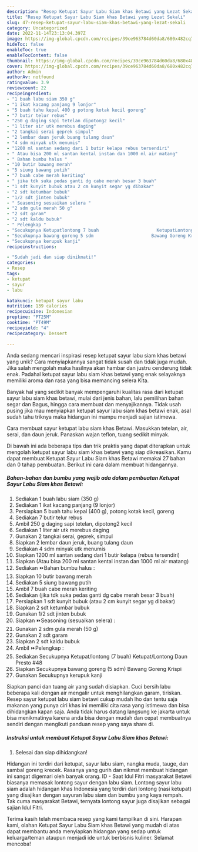 ```yaml
---
description: "Resep Ketupat Sayur Labu Siam khas Betawi yang Lezat Sekali"
title: "Resep Ketupat Sayur Labu Siam khas Betawi yang Lezat Sekali"
slug: 47-resep-ketupat-sayur-labu-siam-khas-betawi-yang-lezat-sekali
category: Uncategorized
date: 2022-11-14T23:13:04.397Z
image: https://img-global.cpcdn.com/recipes/39ce963784d60da8/680x482cq70/ketupat-sayur-labu-siam-khas-betawi-foto-resep-utama.jpg
hideToc: false
enableToc: true
enableTocContent: false
thumbnail: https://img-global.cpcdn.com/recipes/39ce963784d60da8/680x482cq70/ketupat-sayur-labu-siam-khas-betawi-foto-resep-utama.jpg
cover: https://img-global.cpcdn.com/recipes/39ce963784d60da8/680x482cq70/ketupat-sayur-labu-siam-khas-betawi-foto-resep-utama.jpg
author: Admin
authorAv: notfound
ratingvalue: 3.9
reviewcount: 22
recipeingredient:
- "1 buah labu siam 350 g"
- "1 ikat kacang panjang 9 lonjor"
- "5 buah tahu kepal 400 g potong kotak kecil goreng"
- "7 butir telur rebus"
- "250 g daging sapi tetelan dipotong2 kecil"
- "1 liter air utk merebus daging"
- "2 tangkai serai geprek simpul"
- "2 lembar daun jeruk buang tulang daun"
- "4 sdm minyak utk menumis"
- "1200 ml santan sedang dari 1 butir kelapa rebus tersendiri"
- " Atau bisa 200 ml santan kental instan dan 1000 ml air matang"
- " Bahan bumbu halus "
- "10 butir bawang merah"
- "5 siung bawang putih"
- "7 buah cabe merah keriting"
- " jika tdk suka pedas ganti dg cabe merah besar 3 buah"
- "1 sdt kunyit bubuk atau 2 cm kunyit segar yg dibakar"
- "2 sdt ketumbar bubuk"
- "1/2 sdt jinten bubuk"
- " Seasoning sesuaikan selera "
- "2 sdm gula merah 50 g"
- "2 sdt garam"
- "2 sdt kaldu bubuk"
- " Pelengkap "
- "Secukupnya Ketupatlontong 7 buah                      KetupatLontong Daun Presto 48"
- "Secukupnya bawang goreng 5 sdm                      Bawang Goreng Krispi"
- "Secukupnya kerupuk kanji"
recipeinstructions:

- "Sudah jadi dan siap dinikmati!"
categories:
- Resep
tags:
- ketupat
- sayur
- labu

katakunci: ketupat sayur labu 
nutrition: 139 calories
recipecuisine: Indonesian
preptime: "PT25M"
cooktime: "PT49M"
recipeyield: "4"
recipecategory: Dessert

---
```





Anda sedang mencari inspirasi resep ketupat sayur labu siam khas betawi yang unik? Cara menyiapkannya sangat tidak susah dan tidak juga mudah. Jika salah mengolah maka hasilnya akan hambar dan justru cenderung tidak enak. Padahal ketupat sayur labu siam khas betawi yang enak selayaknya memiliki aroma dan rasa yang bisa memancing selera Kita.





Banyak hal yang sedikit banyak mempengaruhi kualitas rasa dari ketupat sayur labu siam khas betawi, mulai dari jenis bahan, lalu pemilihan bahan segar dan Bagus, hingga cara membuat dan menyajikannya. Tidak usah pusing jika mau menyiapkan ketupat sayur labu siam khas betawi enak,      asal sudah tahu triknya maka hidangan ini mampu menjadi sajian istimewa.














Cara membuat sayur ketupat labu siam khas Betawi. Masukkan tetelan, air, serai, dan daun jeruk. Panaskan wajan teflon, tuang sedikit minyak.






Di bawah ini ada beberapa tips dan trik praktis yang dapat diterapkan untuk mengolah ketupat sayur labu siam khas betawi yang siap dikreasikan. Kamu dapat membuat Ketupat Sayur Labu Siam khas Betawi memakai 27 bahan dan 0 tahap pembuatan. Berikut ini cara dalam membuat hidangannya.

<!--inarticleads1-->

##### Bahan-bahan dan bumbu yang wajib ada dalam pembuatan Ketupat Sayur Labu Siam khas Betawi:

1. Sediakan 1 buah labu siam (350 g)
1. Sediakan 1 ikat kacang panjang (9 lonjor)
1. Persiapkan 5 buah tahu kepal (400 g), potong kotak kecil, goreng
1. Sediakan 7 butir telur rebus
1. Ambil 250 g daging sapi tetelan, dipotong2 kecil
1. Sediakan 1 liter air utk merebus daging
1. Gunakan 2 tangkai serai, geprek, simpul
1. Siapkan 2 lembar daun jeruk, buang tulang daun
1. Sediakan 4 sdm minyak utk menumis
1. Siapkan 1200 ml santan sedang dari 1 butir kelapa (rebus tersendiri)
1. Siapkan  (Atau bisa 200 ml santan kental instan dan 1000 ml air matang)
1. Sediakan  ⏩Bahan bumbu halus :
1. Siapkan 10 butir bawang merah
1. Sediakan 5 siung bawang putih
1. Ambil 7 buah cabe merah keriting
1. Sediakan  (jika tdk suka pedas ganti dg cabe merah besar 3 buah)
1. Persiapkan 1 sdt kunyit bubuk (atau 2 cm kunyit segar yg dibakar)
1. Siapkan 2 sdt ketumbar bubuk
1. Gunakan 1/2 sdt jinten bubuk
1. Siapkan  ⏩Seasoning (sesuaikan selera) :
1. Gunakan 2 sdm gula merah (50 g)
1. Gunakan 2 sdt garam
1. Siapkan 2 sdt kaldu bubuk
1. Ambil  ⏩Pelengkap :
1. Sediakan Secukupnya Ketupat/lontong (7 buah)                      Ketupat/Lontong Daun Presto #48
1. Siapkan Secukupnya bawang goreng (5 sdm)                      Bawang Goreng Krispi
1. Gunakan Secukupnya kerupuk kanji


Siapkan panci dan tuang air yang sudah disiapkan. Cuci bersih labu beberapa kali dengan air mengalir untuk menghilangkan garam, tiriskan. Resep sayur ketupat labu siam betawi cukup mudah lho dan tentu saja makanan yang punya ciri khas ini memiliki cita rasa yang istimewa dan bisa dihidangkan kapan saja. Anda tidak harus datang langsung ke jakarta untuk bisa menikmatinya karena anda bisa dengan mudah dan cepat membuatnya sendiri dengan mengikuti panduan resep yang saya share di. 

<!--inarticleads2-->

##### Instruksi untuk membuat Ketupat Sayur Labu Siam khas Betawi:


1. Selesai dan siap dihidangkan!

Hidangan ini terdiri dari ketupat, sayur labu siam, nangka muda, tauge, dan sambal goreng krecek. Rasanya yang gurih dan nikmat membuat hidangan ini sangat digemari oleh banyak orang. ID - Saat Idul Fitri masyarakat Betawi biasanya memasak lontong sayur dengan labu siam. Lontong sayur labu siam adalah hidangan khas Indonesia yang terdiri dari lontong (nasi ketupat) yang disajikan dengan sayuran labu siam dan bumbu yang kaya rempah. Tak cuma masyarakat Betawi, ternyata lontong sayur juga disajikan sebagai sajian Idul Fitri. 

Terima kasih telah membaca resep yang kami tampilkan di sini. Harapan kami, olahan Ketupat Sayur Labu Siam khas Betawi yang mudah di atas dapat membantu anda menyiapkan hidangan yang sedap untuk keluarga/teman ataupun menjadi ide untuk berbisnis kuliner. Selamat mencoba!
